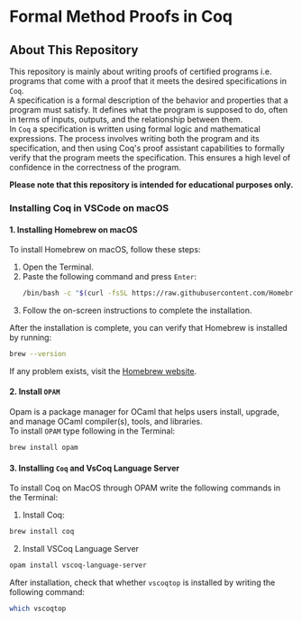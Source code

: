 # Formal Method Proofs in Coq

## About This Repository

This repository is mainly about writing proofs of certified programs i.e. programs that come with a proof that it meets the desired specifications in `Coq`.<br>
A specification is a formal description of the behavior and properties that a program must satisfy. It defines what the program is supposed to do, often in terms of inputs, outputs, and the relationship between them.<br>
In `Coq` a specification is written using formal logic and mathematical expressions. The process involves writing both the program and its specification, and then using Coq's proof assistant capabilities to formally verify that the program meets the specification. This ensures a high level of confidence in the correctness of the program.<br>

**Please note that this repository is intended for educational purposes only.**<br>

### Installing Coq in VSCode on macOS

#### 1. Installing Homebrew on macOS

To install Homebrew on macOS, follow these steps:

1. Open the Terminal.
2. Paste the following command and press `Enter`:
   ```sh
   /bin/bash -c "$(curl -fsSL https://raw.githubusercontent.com/Homebrew/install/HEAD/install.sh)"
   ```
3. Follow the on-screen instructions to complete the installation.

After the installation is complete, you can verify that Homebrew is installed by running:

```sh
brew --version
```

If any problem exists, visit the [Homebrew website](https://brew.sh/).

#### 2. Install `OPAM`

Opam is a package manager for OCaml that helps users install, upgrade, and manage OCaml compiler(s), tools, and libraries.<br>
To install `OPAM` type following in the Terminal:

```sh
brew install opam
```

#### 3. Installing `Coq` and VsCoq Language Server

To install Coq on MacOS through OPAM write the following commands in the Terminal:

1. Install Coq:

```sh
brew install coq
```

2. Install VSCoq Language Server

```sh
opam install vscoq-language-server
```

After installation, check that whether `vscoqtop` is installed by writing the following command:

```sh
which vscoqtop
```
